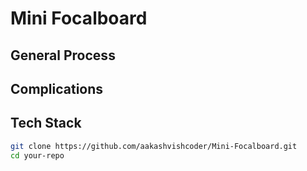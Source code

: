 # Mini Focalboard

## General Process

## Complications

## Tech Stack

```bash
git clone https://github.com/aakashvishcoder/Mini-Focalboard.git
cd your-repo

